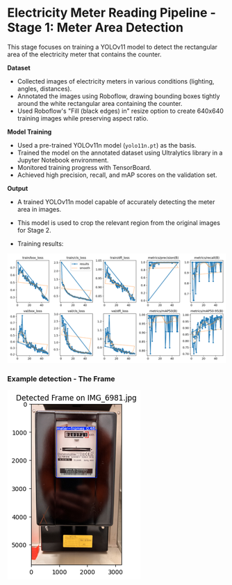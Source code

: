 # Electricity Meter Reading Pipeline - Stage 1: Meter Area Detection

This stage focuses on training a YOLOv11 model to detect the rectangular area of the electricity meter that contains the counter.

**Dataset**

* Collected images of electricity meters in various conditions (lighting, angles, distances).
* Annotated the images using Roboflow, drawing bounding boxes tightly around the white rectangular area containing the counter.
* Used Roboflow's "Fill (black edges) in" resize option to create 640x640 training images while preserving aspect ratio.

**Model Training**

* Used a pre-trained YOLOv11n model (`yolo11n.pt`) as the basis.
* Trained the model on the annotated dataset using Ultralytics library in a Jupyter Notebook environment.
* Monitored training progress with TensorBoard.
* Achieved high precision, recall, and mAP scores on the validation set.

**Output**

* A trained YOLOv11n model capable of accurately detecting the meter area in images.
* This model is used to crop the relevant region from the original images for Stage 2.

* Training results:

![Training results Stage 1](static/results-frame.png)


### Example detection - The Frame


![Detected Frame](static/detected-frame.png)

